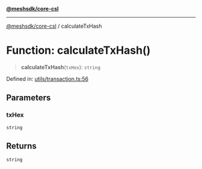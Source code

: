 [**@meshsdk/core-csl**](../README.md)

***

[@meshsdk/core-csl](../globals.md) / calculateTxHash

# Function: calculateTxHash()

> **calculateTxHash**(`txHex`): `string`

Defined in: [utils/transaction.ts:56](https://github.com/MeshJS/mesh/blob/1abde1553cbd7cf2cf4e40197fc0de9e4a7d0f49/packages/mesh-core-csl/src/utils/transaction.ts#L56)

## Parameters

### txHex

`string`

## Returns

`string`
